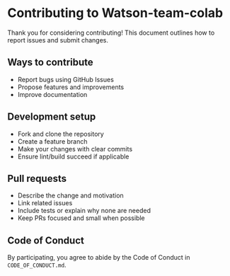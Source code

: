 # Contributing to Watson-team-colab

Thank you for considering contributing! This document outlines how to report issues and submit changes.

## Ways to contribute
- Report bugs using GitHub Issues
- Propose features and improvements
- Improve documentation

## Development setup
- Fork and clone the repository
- Create a feature branch
- Make your changes with clear commits
- Ensure lint/build succeed if applicable

## Pull requests
- Describe the change and motivation
- Link related issues
- Include tests or explain why none are needed
- Keep PRs focused and small when possible

## Code of Conduct
By participating, you agree to abide by the Code of Conduct in `CODE_OF_CONDUCT.md`.
